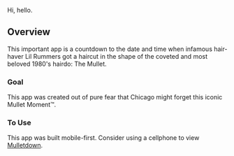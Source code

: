 Hi, hello.

## Overview

This important app is a countdown to the date and time when infamous hair-haver Lil Rummers got a haircut in the shape of the coveted and most beloved 1980's hairdo: The Mullet.

### Goal

This app was created out of pure fear that Chicago might forget this iconic Mullet Moment™.

### To Use

This app was built mobile-first. Consider using a cellphone to view <a href="https://mulletdown.herokuapp.com/">Mulletdown</a>.
